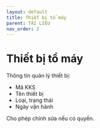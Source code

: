 ```yaml
---
layout: default
title: Thiết bị tổ máy
parent: TÀI LIỆU
nav_order: 2
---
```


# Thiết bị tổ máy

Thông tin quản lý thiết bị:
- Mã KKS
- Tên thiết bị
- Loại, trạng thái
- Ngày vận hành

Cho phép chỉnh sửa nếu có quyền.
